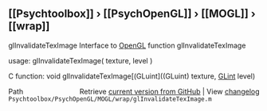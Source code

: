 ## [[Psychtoolbox]] &#8250; [[PsychOpenGL]] &#8250; [[MOGL]] &#8250; [[wrap]]

glInvalidateTexImage  Interface to [OpenGL](OpenGL) function glInvalidateTexImage  
  
usage:  glInvalidateTexImage( texture, level )  
  
C function:  void glInvalidateTexImage[(GLuint]((GLuint) texture, [GLint](GLint) level)  




<div class="code_header" style="text-align:right;">
  <span style="float:left;">Path&nbsp;&nbsp;</span> <span class="counter">Retrieve <a href=
  "https://raw.github.com/Psychtoolbox-3/Psychtoolbox-3/beta/Psychtoolbox/PsychOpenGL/MOGL/wrap/glInvalidateTexImage.m">current version from GitHub</a> | View <a href=
  "https://github.com/Psychtoolbox-3/Psychtoolbox-3/commits/beta/Psychtoolbox/PsychOpenGL/MOGL/wrap/glInvalidateTexImage.m">changelog</a></span>
</div>
<div class="code">
  <code>Psychtoolbox/PsychOpenGL/MOGL/wrap/glInvalidateTexImage.m</code>
</div>

